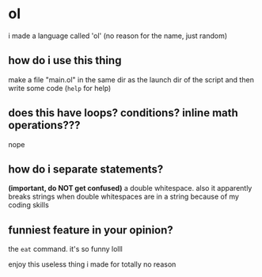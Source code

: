 # ol
i made a language called 'ol' (no reason for the name, just random)

## how do i use this thing
make a file "main.ol" in the same dir as the launch dir of the script and then write some code (`help` for help)

## does this have loops? conditions? inline math operations???
nope

## how do i separate statements?
**(important, do NOT get confused)** a double whitespace. also it apparently breaks strings when double whitespaces are in a string because of my coding skills

## funniest feature in your opinion?
the `eat` command. it's so funny lolll

enjoy this useless thing i made for totally no reason
